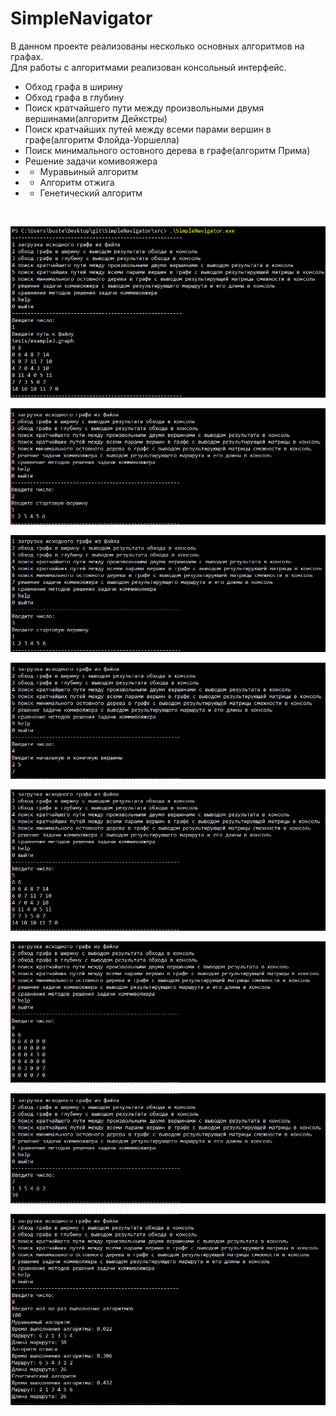 # SimpleNavigator

В данном проекте реализованы несколько основных алгоритмов на графах.<br>
Для работы с алгоритмами реализован консольный интерфейс.<br>

+   Обход графа в ширину
+   Обход графа в глубину
+   Поиск кратчайшего пути между произвольными двумя вершинами(алгоритм Дейкстры)
+   Поиск кратчайших путей между всеми парами вершин в графе(алгоритм Флойда-Уоршелла)
+   Поиск минимального остовного дерева в графе(алгоритм Прима)
+   Решение задачи комивояжера
+   +   Муравьиный алгоритм
+   +   Алгоритм отжига
+   +   Генетический алгоритм

<br>

![image info](./misc/images/Screenshot_1.png)

![image info](./misc/images/Screenshot_2.png)

![image info](./misc/images/Screenshot_3.png)

![image info](./misc/images/Screenshot_4.png)

![image info](./misc/images/Screenshot_5.png)

![image info](./misc/images/Screenshot_6.png)

![image info](./misc/images/Screenshot_7.png)

![image info](./misc/images/Screenshot_8.png)
